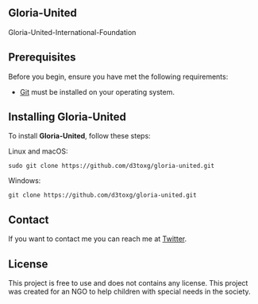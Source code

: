 ## Gloria-United
 Gloria-United-International-Foundation

## Prerequisites

Before you begin, ensure you have met the following requirements:
<!--- These are just example requirements. Add, duplicate or remove as required --->

* [Git](https://git-scm.com/downloads "Download Git") must be installed on your operating system.

## Installing Gloria-United

To install **Gloria-United**, follow these steps:

Linux and macOS:

```
sudo git clone https://github.com/d3toxg/gloria-united.git
```

Windows:

```
git clone https://github.com/d3toxg/gloria-united.git
```

## Contact

If you want to contact me you can reach me at [Twitter](https://www.twitter.com/d3toxg).

## License
<!--- If you're not sure which open license to use see https://choosealicense.com/--->

This project is free to use and does not contains any license.
This project was created for an NGO to help children with special needs in the society. 
